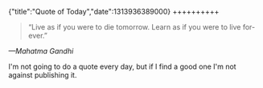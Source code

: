{"title":"Quote of Today","date":1313936389000}
++++++++++
<blockquote class="bigquote">
    &#8220;Live as if you were to die to&shy;mor&shy;row. Learn as if you were to live for&shy;ev&shy;er.&#8221;
</blockquote>
<cite>&mdash;Mahatma Gandhi</cite>

I'm not going to do a quote every day, but if I find a good one I'm not against publishing it.